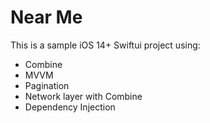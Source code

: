 # Near Me

This is a sample iOS 14+ Swiftui project using:

-  Combine
-  MVVM
-  Pagination
-  Network layer with Combine
-  Dependency Injection

